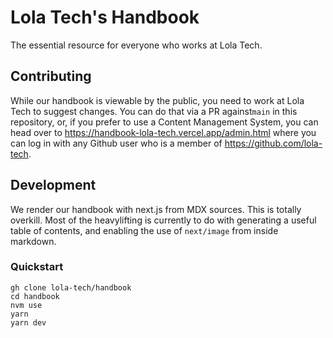 # Lola Tech's Handbook

The essential resource for everyone who works at Lola Tech.

## Contributing

While our handbook is viewable by the public, you need to work at Lola Tech to suggest changes. You can do that via a PR against`main` in this repository, or, if you prefer to use a Content Management System, you can head over to <https://handbook-lola-tech.vercel.app/admin.html> where you can log in with any Github user who is a member of <https://github.com/lola-tech>.

## Development

We render our handbook with next.js from MDX sources. This is totally overkill. Most of the heavylifting is currently to do with generating a useful table of contents, and enabling the use of `next/image` from inside markdown.

### Quickstart

```shell
gh clone lola-tech/handbook
cd handbook
nvm use
yarn
yarn dev
```

